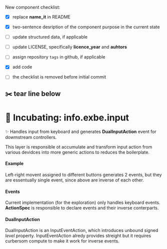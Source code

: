 New component checklist:
 - [x] replace **name_it** in README
 - [x] two-sentence desription of the component purpose in the current state
 - [ ] update structured data, if applicable
 - [ ] update LICENSE, specifically **licence_year** and **auhtors**
 - [ ] assign repository `tags` in github, if applicable
 - [x] add code  
 - [ ] the checklist is removed before initial commit


:scissors: tear line below
----

# :microscope: Incubating: info.exbe.input
:sparkles: Handles input from keyboard and generates **DualInputAction** event for dowmstream controllers.

This layer is responsible ot accumulate and transform input action from various devidces into more generic actions to reduces the boilerplate.

#### Example
Left-right movent assigned to different buttons generates 2 events, but they are essentually single event, since above are inverse of each other.


#### Events
Current implementation (for the exploration) only handles keyboard events.
**ActionSpec** is responsible to declare events and their inverse conterparts.

#### DualInputAction
DualInputAction is an InputEventAction, which introduces unbound signed *level* property.
InputEventAction alredy provides streight but it requires curbersom compute to make it work for inverse events.

